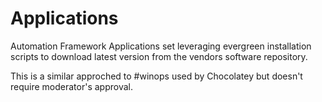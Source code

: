 # Applications
Automation Framework Applications set leveraging evergreen installation scripts to download latest version from the vendors software repository.

This is a similar approched to #winops used by Chocolatey but doesn't require moderator's approval.
